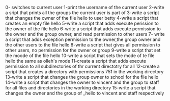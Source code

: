 0- switches to current user
1-print the username of the current user
2-write a sript that prints all the groups the current user is part of
3-write a script that changes the owner of the file hello to user betty
4-write a script that creates an empty file hello
5-write a script that adds execute perission to the owner of the file hello
6-write a script that adds execute permission to the owner and the group owner, and read permission to other users
7- write a script that adds exception permission to the owner,the group owner and the other users to the file hello
8-write a script that gives all permission to other users, no permission for the owner or group 
9-write a script that set the moode of the file hello
10-write a script that sets the mode of te file hello the same as olleh's mode
11-create a script that adds execute permission to all subdirectories of thr current directotry for all
12-create a script that creates a directory with permissions 751 in the working directory
13-write a script that changes the group owner to school for the file hello
14-write a script that changes the owner to vincent and the group to staff for all files and directories in the working directory
15-write a script that changes the owner and the group of _hello to vincent and staff respectively
